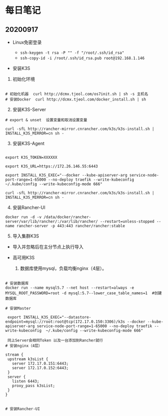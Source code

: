 # 每日笔记

## 20200917

* Linux免密登录
  * `ssh-keygen -t rsa -P "" -f "/root/.ssh/id_rsa"`
  * `ssh-copy-id -i /root/.ssh/id_rsa.pub root@192.168.1.146`

* 安装K3S

1. 初始化环境

 ```

 # 初始化机器  curl http://dcmx.tjeol.com/os7init.sh | sh -s 主机名
 # 安装Docker  curl http://dcmx.tjeol.com/docker_install.sh | sh

 ```

2. 安装K3S-Server

 ```
# export & unset  设置变量和取消设置变量

curl -sfL http://rancher-mirror.cnrancher.com/k3s/k3s-install.sh | INSTALL_K3S_MIRROR=cn sh -

 ```


3. 安装K3S-Agent

 ```

export K3S_TOKEN=XXXXXX

export K3S_URL=https://172.26.146.55:6443

export INSTALL_K3S_EXEC="--docker --kube-apiserver-arg service-node-port-range=1-65000 --no-deploy traefik --write-kubeconfig ~/.kube/config --write-kubeconfig-mode 666"

curl -sfL http://rancher-mirror.cnrancher.com/k3s/k3s-install.sh | INSTALL_K3S_MIRROR=cn sh -

 ```

4. 安装Rancher-UI

 ```
docker run -d -v /data/docker/rancher-server/var/lib/rancher/:/var/lib/rancher/ --restart=unless-stopped --name rancher-server -p 443:443 rancher/rancher:stable
 ```

5. 导入集群K3S
  * 导入并忽略后在主分节点上执行导入


* 高可用K3S
  1. 数据库使用mysql，负载均衡nginx（4层）。

 ```

# 安装数据库
docker run --name mysql5.7 --net host --restart=always -e MYSQL_ROOT_PASSWORD=root -d mysql:5.7--lower_case_table_names=1  #创建数据库

# 安装Master

  export INSTALL_K3S_EXEC="--datastore-endpoint=mysql://root:root@tcp(172.17.0.150:3306)/k3s --docker --kube-apiserver-arg service-node-port-range=1-65000 --no-deploy traefik --write-kubeconfig  ~/.kube/config --write-kubeconfig-mode 666"

  同上Server会相同Token 以及一台添加到Rancher就行
# 安装nginx（4层）

stream {
  upstream k3sList {
    server 172.17.0.151:6443;
    server 172.17.0.152:6443;
  }
  server {
    listen 6443;
    proxy_pass k3sList;
  }
}


# 安装Rancher-UI


 ```
